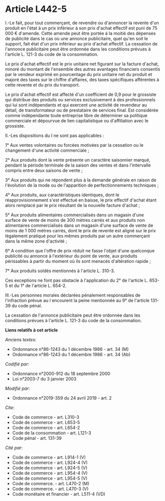 # Article L442-5

I.-Le fait, pour tout commerçant, de revendre ou d'annoncer la revente d'un produit en l'état à un prix inférieur à son prix
d'achat effectif est puni de 75 000 € d'amende. Cette amende peut être portée à la moitié des dépenses de publicité dans le
cas où une annonce publicitaire, quel qu'en soit le support, fait état d'un prix inférieur au prix d'achat effectif. La
cessation de l'annonce publicitaire peut être ordonnée dans les conditions prévues à l'article L. 121-3 du code de la
consommation. 

Le prix d'achat effectif est le prix unitaire net figurant sur la facture d'achat, minoré du montant de l'ensemble des autres
avantages financiers consentis par le vendeur exprimé en pourcentage du prix unitaire net du produit et majoré des taxes sur
le chiffre d'affaires, des taxes spécifiques afférentes à cette revente et du prix du transport. 

Le prix d'achat effectif est affecté d'un coefficient de 0,9 pour le grossiste qui distribue des produits ou services
exclusivement à des professionnels qui lui sont indépendants et qui exercent une activité de revendeur au détail, de
transformateur ou de prestataire de services final. Est considérée comme indépendante toute entreprise libre de déterminer sa
politique commerciale et dépourvue de lien capitalistique ou d'affiliation avec le grossiste. 

II.-Les dispositions du I ne sont pas applicables : 

1° Aux ventes volontaires ou forcées motivées par la cessation ou le changement d'une activité commerciale ; 

2° Aux produits dont la vente présente un caractère saisonnier marqué, pendant la période terminale de la saison des ventes
et dans l'intervalle compris entre deux saisons de vente ; 

3° Aux produits qui ne répondent plus à la demande générale en raison de l'évolution de la mode ou de l'apparition de
perfectionnements techniques ; 

4° Aux produits, aux caractéristiques identiques, dont le réapprovisionnement s'est effectué en baisse, le prix effectif
d'achat étant alors remplacé par le prix résultant de la nouvelle facture d'achat ; 

5° Aux produits alimentaires commercialisés dans un magasin d'une surface de vente de moins de 300 mètres carrés et aux
produits non alimentaires commercialisés dans un magasin d'une surface de vente de moins de 1 000 mètres carrés, dont le prix
de revente est aligné sur le prix légalement pratiqué pour les mêmes produits par un autre commerçant dans la même zone
d'activité ; 

6° A condition que l'offre de prix réduit ne fasse l'objet d'une quelconque publicité ou annonce à l'extérieur du point de
vente, aux produits périssables à partir du moment où ils sont menacés d'altération rapide ; 

7° Aux produits soldés mentionnés à l'article L. 310-3. 

Ces exceptions ne font pas obstacle à l'application du 2° de l'article L. 653-5 et du 1° de l'article L. 654-2. 

III.-Les personnes morales déclarées pénalement responsables de l'infraction prévue au I encourent la peine mentionnée au 9°
de l'article 131-39 du code pénal. 

La cessation de l'annonce publicitaire peut être ordonnée dans les conditions prévues à l'article L. 121-3 du code de la
consommation.

**Liens relatifs à cet article**

_Anciens textes_:

  - Ordonnance n°86-1243 du 1 décembre 1986 - art. 34 (M)
  - Ordonnance n°86-1243 du 1 décembre 1986 - art. 34 (Ab)

_Codifié par_:

  - Ordonnance n°2000-912 du 18 septembre 2000
  - Loi n°2003-7 du 3 janvier 2003

_Modifié par_:

  - Ordonnance n°2019-359 du 24 avril 2019 - art. 2

_Cite_:

  - Code de commerce - art. L310-3
  - Code de commerce - art. L653-5
  - Code de commerce - art. L654-2
  - Code de la consommation - art. L121-3
  - Code pénal - art. 131-39

_Cité par_:

  - Code de commerce - art. L914-1 (V)
  - Code de commerce - art. L924-4 (V)
  - Code de commerce - art. L924-5 (V)
  - Code de commerce - art. L954-4 (V)
  - Code de commerce - art. L954-5 (V)
  - Code de commerce. - art. L470-2 (M)
  - Code de commerce. - art. L470-3 (V)
  - Code monétaire et financier - art. L511-4 (VD)

